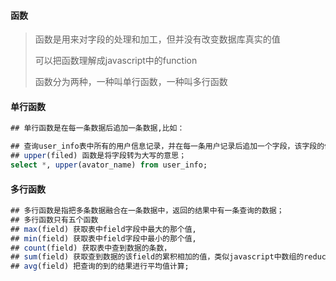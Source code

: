 #### 函数

> 函数是用来对字段的处理和加工，但并没有改变数据库真实的值
>
> 可以把函数理解成javascript中的function
>
> 函数分为两种，一种叫单行函数，一种叫多行函数

#### 单行函数

```sql
## 单行函数是在每一条数据后追加一条数据,比如：

## 查询user_info表中所有的用户信息记录，并在每一条用户记录后追加一个字段，该字段的值为把avator_name的值变为大写后的结果；
## upper(filed) 函数是将字段转为大写的意思；
select *, upper(avator_name) from user_info;
```

#### 多行函数

```sql
## 多行函数是指把多条数据融合在一条数据中，返回的结果中有一条查询的数据；
## 多行函数只有五个函数
## max(field) 获取表中field字段中最大的那个值, 
## min(field) 获取表中field字段中最小的那个值,
## count(field) 获取表中查到数据的条数，
## sum(field) 获取查到数据的该field的累积相加的值，类似javascript中数组的reduce方法；
## avg(field) 把查询的到的结果进行平均值计算;
```

